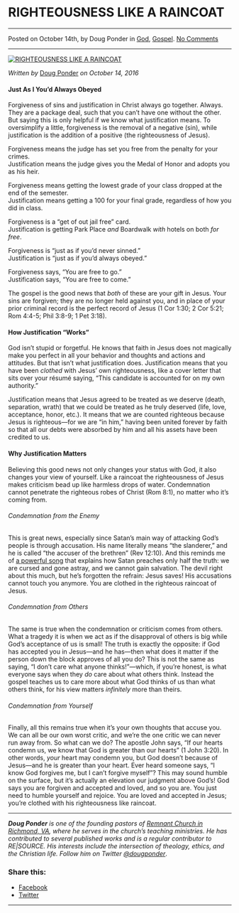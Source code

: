 RIGHTEOUSNESS LIKE A RAINCOAT
=============================

* * *

Posted on October 14th, by Doug Ponder in [God](http://www.remnantresource.org/category/god/), [Gospel](http://www.remnantresource.org/category/gospel/). [No Comments](http://www.remnantresource.org/righteousness-like-raincoat/#respond)

* * *

[![RIGHTEOUSNESS LIKE A RAINCOAT](http://www.remnantresource.org/wp-content/uploads/2016/09/caillebotte-paris-rainy-700x500.jpg)](http://www.remnantresource.org/wp-content/uploads/2016/09/caillebotte-paris-rainy.jpg)  

_Written by_ [Doug Ponder](http://www.remnantresource.org/author/doug-ponder/ "Posts by Doug Ponder") _on October 14, 2016_

#### Just As I You’d Always Obeyed

Forgiveness of sins and justification in Christ always go together. Always. They are a package deal, such that you can’t have one without the other. But saying this is only helpful if we know what justification means. To oversimplify a little, forgiveness is the removal of a negative (sin), while justification is the addition of a positive (the righteousness of Jesus).

Forgiveness means the judge has set you free from the penalty for your crimes.  
Justification means the judge gives you the Medal of Honor and adopts you as his heir.

Forgiveness means getting the lowest grade of your class dropped at the end of the semester.  
Justification means getting a 100 for your final grade, regardless of how you did in class.

Forgiveness is a “get of out jail free” card.  
Justification is getting Park Place _and_ Boardwalk _with_ hotels on both _for free_.

Forgiveness is “just as if you’d never sinned.”  
Justification is “just as if you’d always obeyed.”

Forgiveness says, “You are free to go.”  
Justification says, “You are free to come.”

The gospel is the good news that _both_ of these are your gift in Jesus. Your sins are forgiven; they are no longer held against you, and in place of your prior criminal record is the perfect record of Jesus (1 Cor 1:30; 2 Cor 5:21; Rom 4:4-5; Phil 3:8-9; 1 Pet 3:18).

#### How Justification “Works”

God isn’t stupid or forgetful. He knows that faith in Jesus does not magically make you perfect in all your behavior and thoughts and actions and attitudes. But that isn’t what justification does. Justification means that you have been _clothed_ with Jesus’ own righteousness, like a cover letter that sits over your résumé saying, “This candidate is accounted for on my own authority.”

Justification means that Jesus agreed to be treated as we deserve (death, separation, wrath) that we could be treated as he truly deserved (life, love, acceptance, honor, etc.). It means that we are counted righteous because Jesus is righteous—for we are “in him,” having been united forever by faith so that all our debts were absorbed by him and all his assets have been credited to us.

#### Why Justification Matters

Believing this good news not only changes your status with God, it also changes your view of yourself. Like a raincoat the righteousness of Jesus makes criticism bead up like harmless drops of water. Condemnation cannot penetrate the righteous robes of Christ (Rom 8:1), no matter who it’s coming from.

###### Condemnation from the Enemy

This is great news, especially since Satan’s main way of attacking God’s people is through accusation. His name literally means “the slanderer,” and he is called “the accuser of the brethren” (Rev 12:10). And this reminds me of [a powerful song](https://www.youtube.com/watch?v=jI3I6xYor6E) that explains how Satan preaches only half the truth: we are cursed and gone astray, and we cannot gain salvation. The devil right about this much, but he’s forgotten the refrain: Jesus saves! His accusations cannot touch you anymore. You are clothed in the righteous raincoat of Jesus.

###### Condemnation from Others

The same is true when the condemnation or criticism comes from others. What a tragedy it is when we act as if the disapproval of others is big while God’s acceptance of us is small! The truth is exactly the opposite: if God has accepted you in Jesus—and he has—then what does it matter if the person down the block approves of all you do? This is not the same as saying, “I don’t care what anyone thinks!”—which, if you’re honest, is what everyone says when they _do_ care about what others think. Instead the gospel teaches us to care more about what God thinks of us than what others think, for his view matters _infinitely_ more than theirs.

###### Condemnation from Yourself

Finally, all this remains true when it’s your own thoughts that accuse you. We can all be our own worst critic, and we’re the one critic we can never run away from. So what can we do? The apostle John says, “If our hearts condemn us, we know that God is greater than our hearts” (1 John 3:20). In other words, _your_ heart may condemn you, but God doesn’t because of Jesus—and he is greater than your heart. Ever heard someone says, “I know God forgives me, but I can’t forgive myself”? This may sound humble on the surface, but it’s actually an elevation our judgment above God’s! God says you are forgiven and accepted and loved, and so you are. You just need to humble yourself and rejoice. You are loved and accepted in Jesus; you’re clothed with his righteousness like raincoat.

* * *

_**Doug Ponder** is one of the founding pastors of [Remnant Church in Richmond, VA](http://www.remnantrichmond.org/), where he serves in the church’s teaching ministries. He has contributed to several published works and is a regular contributor to RE|SOURCE. His interests include the intersection of theology, ethics, and the Christian life. Follow him on Twitter [@dougponder](https://twitter.com/dougponder)_.

### Share this:

*   [Facebook](http://www.remnantresource.org/righteousness-like-raincoat/?share=facebook "Click to share on Facebook")
*   [Twitter](http://www.remnantresource.org/righteousness-like-raincoat/?share=twitter "Click to share on Twitter")

  

* * *
